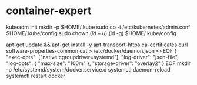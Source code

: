 # container-expert


kubeadm init
mkdir -p $HOME/.kube
sudo cp -i /etc/kubernetes/admin.conf $HOME/.kube/config
sudo chown $(id -u):$(id -g) $HOME/.kube/config


apt-get update && apt-get install -y apt-transport-https ca-certificates curl software-properties-common
cat > /etc/docker/daemon.json <<EOF
{
    "exec-opts": ["native.cgroupdriver=systemd"],
    "log-driver": "json-file",
    "log-opts": {
    "max-size": "100m"
    },
    "storage-driver": "overlay2"
}
EOF
mkdir -p /etc/systemd/system/docker.service.d
systemctl daemon-reload
systemctl restart docker